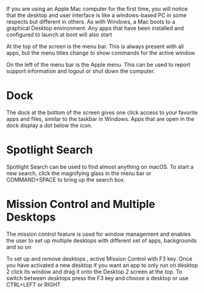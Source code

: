 	
	
If you are using an Apple Mac computer for the first time, you will notice that the desktop and user interface is like a windows-based PC in some respects but different in others. As with Windows, a Mac boots to a graphical Desktop environment. Any apps that have been installed and configured to launch at boot will also start

At the top of the screen is the menu bar. This is always present with all apps, but the menu titles change to show commands for the active window.

On the left of the menu bar is the Apple menu. This can be used to report support information and logout or shut down the computer.

# Dock 
The dock at the bottom of the screen gives one click access to your favorite apps and files, similar to the taskbar in Windows. Apps that are open in the dock display a dot below the icon.

# Spotlight Search 
Spotlight Search can be used to find almost anything on macOS. To start a new search, click the magnifying glass in the menu bar or COMMAND+SPACE to bring up the search box.

# Mission Control and Multiple Desktops
The mission control feature is used for window management and enables the user to set up multiple desktops with different set of apps, backgrounds and so on

To set up and remove desktops , active Mission Control with F3 key. Once you have activated a new desktop if you want an app to only run on desktop 2 click its window and drag it onto the Desktop 2 screen at the top. To switch between desktops press the F3 key and choose a desktop or use CTRL+LEFT or RIGHT 